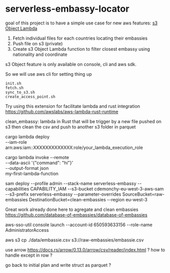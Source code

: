 # serverless-embassy-locator

goal of this project is to have a simple use case for new aws features: [s3 Object Lambda](https://aws.amazon.com/blogs/aws/introducing-amazon-s3-object-lambda-use-your-code-to-process-data-as-it-is-being-retrieved-from-s3/)

1. Fetch individual files for each countries locating their embassies
2. Push file on s3 (private)
3. Create s3 Object Lambda function to filter closest embassy using nationality and coordinate

s3 Object feature is only available on console, cli and aws sdk.

So we will use aws cli for setting thing up

```
init.sh
fetch.sh
sync_to_s3.sh
create_access_point.sh
```

Try using this extension for facilitate lambda and rust integration https://github.com/awslabs/aws-lambda-rust-runtime

clean_embassy: lambda in Rust that will be trigger by a new file pushed on s3 then clean the csv and push to another s3 folder in parquet

cargo lambda deploy \
  --iam-role arn:aws:iam::XXXXXXXXXXXXX:role/your_lambda_execution_role

  cargo lambda invoke --remote \
  --data-ascii '{"command": "hi"}' \
  --output-format json \
  my-first-lambda-function

  sam deploy --profile admin --stack-name serverless-embassy --capabilities CAPABILITY_IAM --s3-bucket cdemonchy-eu-west-3-aws-sam --s3-prefix serverless-embassy --parameter-overrides SourceBucket=raw-embassies DestinationBucket=clean-embassies --region eu-west-3

Great work already done here to agregate and clean embassies
https://github.com/database-of-embassies/database-of-embassies

aws-sso-util console launch --account-id 650593633156 --role-name AdministratorAccess

aws s3 cp ./data/embassie.csv s3://raw-embassies/embassie.csv

use arrow https://docs.rs/arrow/0.13.0/arrow/csv/reader/index.html ? how to handle except in row ?

go back to initial plan and write struct as parquet ?
